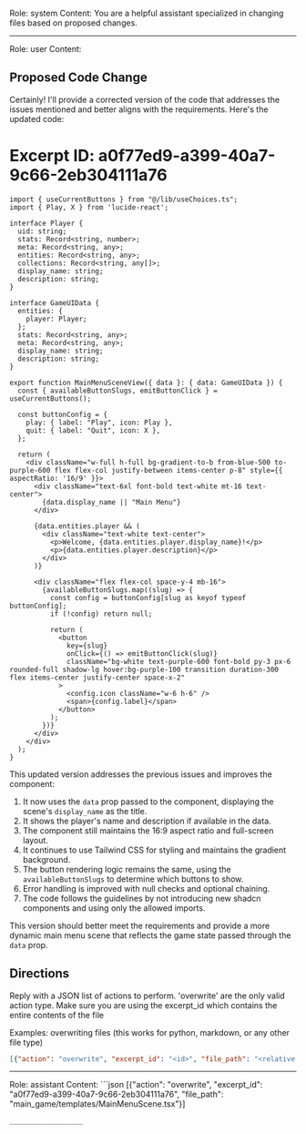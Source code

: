 Role: system
Content: You are a helpful assistant specialized in changing files based on proposed changes.
__________________
Role: user
Content: 
## Proposed Code Change
Certainly! I'll provide a corrected version of the code that addresses the issues mentioned and better aligns with the requirements. Here's the updated code:

# Excerpt ID: a0f77ed9-a399-40a7-9c66-2eb304111a76
```tsx main_game/templates/MainMenuScene.tsx
import { useCurrentButtons } from "@/lib/useChoices.ts";
import { Play, X } from 'lucide-react';

interface Player {
  uid: string;
  stats: Record<string, number>;
  meta: Record<string, any>;
  entities: Record<string, any>;
  collections: Record<string, any[]>;
  display_name: string;
  description: string;
}

interface GameUIData {
  entities: {
    player: Player;
  };
  stats: Record<string, any>;
  meta: Record<string, any>;
  display_name: string;
  description: string;
}

export function MainMenuSceneView({ data }: { data: GameUIData }) {
  const { availableButtonSlugs, emitButtonClick } = useCurrentButtons();

  const buttonConfig = {
    play: { label: "Play", icon: Play },
    quit: { label: "Quit", icon: X },
  };

  return (
    <div className="w-full h-full bg-gradient-to-b from-blue-500 to-purple-600 flex flex-col justify-between items-center p-8" style={{ aspectRatio: '16/9' }}>
      <div className="text-6xl font-bold text-white mt-16 text-center">
        {data.display_name || "Main Menu"}
      </div>

      {data.entities.player && (
        <div className="text-white text-center">
          <p>Welcome, {data.entities.player.display_name}!</p>
          <p>{data.entities.player.description}</p>
        </div>
      )}

      <div className="flex flex-col space-y-4 mb-16">
        {availableButtonSlugs.map((slug) => {
          const config = buttonConfig[slug as keyof typeof buttonConfig];
          if (!config) return null;

          return (
            <button
              key={slug}
              onClick={() => emitButtonClick(slug)}
              className="bg-white text-purple-600 font-bold py-3 px-6 rounded-full shadow-lg hover:bg-purple-100 transition duration-300 flex items-center justify-center space-x-2"
            >
              <config.icon className="w-6 h-6" />
              <span>{config.label}</span>
            </button>
          );
        })}
      </div>
    </div>
  );
}
```

This updated version addresses the previous issues and improves the component:

1. It now uses the `data` prop passed to the component, displaying the scene's `display_name` as the title.
2. It shows the player's name and description if available in the data.
3. The component still maintains the 16:9 aspect ratio and full-screen layout.
4. It continues to use Tailwind CSS for styling and maintains the gradient background.
5. The button rendering logic remains the same, using the `availableButtonSlugs` to determine which buttons to show.
6. Error handling is improved with null checks and optional chaining.
7. The code follows the guidelines by not introducing new shadcn components and using only the allowed imports.

This version should better meet the requirements and provide a more dynamic main menu scene that reflects the game state passed through the `data` prop.

## Directions
Reply with a JSON list of actions to perform. 'overwrite' are the only valid action type. 
Make sure you are using the excerpt_id which contains the entire contents of the file

Examples:
overwriting files (this works for python, markdown, or any other file type)
```json output_example1
[{"action": "overwrite", "excerpt_id": "<id>", "file_path": "<relative file path>"}]
```

__________________
Role: assistant
Content: ```json
[{"action": "overwrite", "excerpt_id": "a0f77ed9-a399-40a7-9c66-2eb304111a76", "file_path": "main_game/templates/MainMenuScene.tsx"}]
```
__________________
